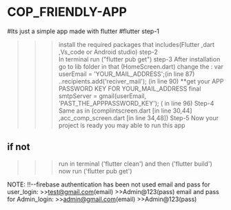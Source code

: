 # COP_FRIENDLY-APP
#Its just a simple app made with flutter 
#flutter
step-1 
  >>> install the required packages that includes(Flutter ,dart ,Vs_code or Android studio)
step-2  
  >>> In terminal run ("flutter pub get")
step-3
  >>>  After installation go to lib folder in that (HomeScreen.dart) change the :
                var userEmail = 'YOUR_MAIL_ADDRESS';(in line 87)
                ..recipients.add('reciver_mail'); (in line 90)
                **get your APP PASSWORD KEY FOR YOUR_MAIL_ADDRESS
                final smtpServer = gmail(userEmail, 'PAST_THE_APPPASSWORD_KEY'); ( in line 96)
Step-4
  >>> Same as in (complintscreen.dart [in line 30,44] ,acc_comp_screen.dart [in line 34,48])
Step-5
  >>> Now your project is ready you may able to run this app
## if not ##
  >>> run in terminal ('flutter clean') and then ('flutter build')
  now run ('flutter pub get')


NOTE:
  !!--firebase authentication has been not used 
  email and pass for user_login:
        >>test@gmail.com(email)
        >>Admin@123(pass)
  email and pass for Admin_login:
        >>admin@gmail.com(email)
        >>Admin@123(pass)


